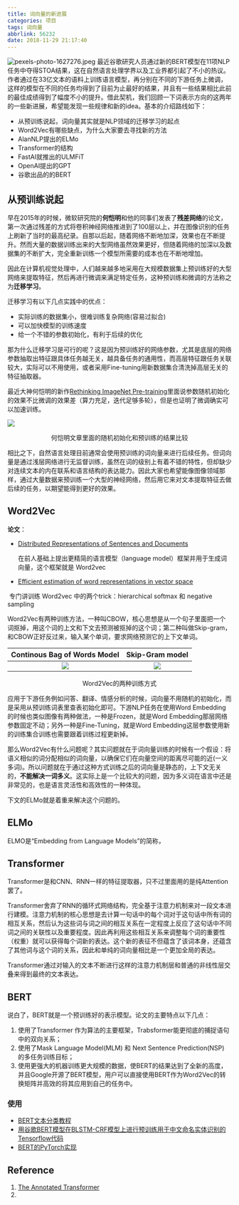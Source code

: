 ```yaml
---
title: 词向量的新进展
categories: 项目
tags: 词向量
abbrlink: 56232
date: 2018-11-29 21:17:40
---
```

![pexels-photo-1627276.jpeg](https://i.loli.net/2018/11/29/5bffec15b6522.jpeg)
最近谷歌研究人员通过新的BERT模型在11项NLP任务中夺得STOA结果，这在自然语言处理学界以及工业界都引起了不小的热议。作者通过在33亿文本的语料上训练语言模型，再分别在不同的下游任务上微调，这样的模型在不同的任务均得到了目前为止最好的结果，并且有一些结果相比此前的最佳成绩得到了幅度不小的提升。借此契机，我们回顾一下词表示方向的这两年的一些新进展，希望能发现一些规律和新的idea。基本的介绍路线如下：

- 从预训练说起，词向量其实就是NLP领域的迁移学习的起点
- Word2Vec有哪些缺点，为什么大家要去寻找新的方法
- AlanNLP提出的ELMo
- Transformer的结构
- FastAI就推出的ULMFiT
- OpenAI提出的GPT
- 谷歌出品的的BERT

<!--more-->


## 从预训练说起

早在2015年的时候，微软研究院的**何恺明**和他的同事们发表了**残差网络**的论文，第一次通过残差的方式将卷积神经网络推进到了100层以上，并在图像识别的任务上刷新了当时的最高纪录。自那以后起，随着网络不断地加深，效果也在不断提升。然而大量的数据训练出来的大型网络虽然效果更好，但随着网络的加深以及数据集的不断扩大，完全重新训练一个模型所需要的成本也在不断地增加。

因此在计算机视觉处理中，人们越来越多地采用在大规模数据集上预训练好的大型网络来提取特征，然后再进行微调来满足特定任务，这种预训练和微调的方法称之为**迁移学习**。

迁移学习有以下几点实践中的优点：

- 实际训练的数据集小，很难训练复杂网络(容易过拟合)
- 可以加快模型的训练速度
- 给一个不错的参数初始化，有利于后续的优化



那为什么迁移学习是可行的呢？这是因为预训练好的网络参数，尤其是底层的网络参数抽取出特征跟具体任务越无关，越具备任务的通用性，而高层特征跟任务关联较大，实际可以不用使用，或者采用Fine-tuning用新数据集合清洗掉高层无关的特征抽取器。

最近大神何恺明的新作[Rethinking ImageNet Pre-training](https://arxiv.org/abs/1811.08883)里面说参数随机初始化的效果不比微调的效果差（算力充足，迭代足够多轮），但是也证明了微调确实可以加速训练。

![](https://i.loli.net/2018/11/29/5bffc0bae470d.png)

<center>何恺明文章里面的随机初始化和预训练的结果比较</center>

相比之下，自然语言处理目前通常会使用预训练的词向量来进行后续任务。但词向量是通过浅层网络进行无监督训练，虽然在词的级别上有着不错的特性，但却缺少对连续文本的内在联系和语言结构的表达能力。因此大家也希望能像图像领域那样，通过大量数据来预训练一个大型的神经网络，然后用它来对文本提取特征去做后续的任务，以期望能得到更好的效果。

## Word2Vec

**论文**：

- [Distributed Representations of Sentences and Documents](https://arxiv.org/abs/1405.4053v1)

  在前人基础上提出更精简的语言模型（language model）框架并用于生成词向量，这个框架就是 Word2vec

- [Efficient estimation of word representations in vector space](https://arxiv.org/abs/1301.3781)

​      专门讲训练 Word2vec 中的两个trick：hierarchical softmax 和 negative sampling

 

Word2Vec有两种训练方法，一种叫CBOW，核心思想是从一个句子里面把一个词抠掉，用这个词的上文和下文去预测被抠掉的这个词；第二种叫做Skip-gram，和CBOW正好反过来，输入某个单词，要求网络预测它的上下文单词。

|             Continous Bag of Words Model             |                   Skip-Gram model                    |
| :--------------------------------------------------: | :--------------------------------------------------: |
| ![](https://i.loli.net/2018/11/29/5bffb65a503e5.png) | ![](https://i.loli.net/2018/11/29/5bffb6db45c19.png) |

<center>Word2Vec的两种训练方式</center>

应用于下游任务例如问答、翻译、情感分析的时候，词向量不用随机的初始化，而是采用从预训练词表里查表初始化即可。下游NLP任务在使用Word Embedding的时候也类似图像有两种做法，一种是Frozen，就是Word Embedding那层网络参数固定不动；另外一种是Fine-Tuning，就是Word Embedding这层参数使用新的训练集合训练也需要跟着训练过程更新掉。

那么Word2Vec有什么问题呢？其实问题就在于词向量训练的时候有一个假设：将语义相似的词分配相似的词向量，以确保它们在向量空间的距离尽可能的近(一义多词)。所以问题就在于通过这种方式训练之后的词向量是静态的，上下文无关的，**不能解决一词多义**。这实际上是一个比较大的问题，因为多义词在语言中还是非常见的，也是语言灵活性和高效性的一种体现。

下文的ELMo就是着重来解决这个问题的。

## ELMo

ELMO是“Embedding from Language Models”的简称，

## Transformer

Transformer是和CNN、RNN一样的特征提取器，只不过里面用的是纯Attention罢了。

Transformer舍弃了RNN的循环式网络结构，完全基于注意力机制来对一段文本进行建模。注意力机制的核心思想是去计算一句话中的每个词对于这句话中所有词的相互关系，然后认为这些词与词之间的相互关系在一定程度上反应了这句话中不同词之间的关联性以及重要程度。因此再利用这些相互关系来调整每个词的重要性（权重）就可以获得每个词新的表达。这个新的表征不但蕴含了该词本身，还蕴含了其他词与这个词的关系，因此和单纯的词向量相比是一个更加全局的表达。

Transformer通过对输入的文本不断进行这样的注意力机制层和普通的非线性层交叠来得到最终的文本表达。

## BERT

说白了，BERT就是一个预训练好的表示模型。论文的主要特点以下几点：

1. 使用了Transformer 作为算法的主要框架，Trabsformer能更彻底的捕捉语句中的双向关系；
2. 使用了Mask Language Model(MLM) 和 Next Sentence Prediction(NSP) 的多任务训练目标；
3. 使用更强大的机器训练更大规模的数据，使BERT的结果达到了全新的高度，并且Google开源了BERT模型，用户可以直接使用BERT作为Word2Vec的转换矩阵并高效的将其应用到自己的任务中。



### 使用

- [BERT文本分类教程](https://github.com/Socialbird-AILab/BERT-Classification-Tutorial)
- [用谷歌BERT模型在BLSTM-CRF模型上进行预训练用于中文命名实体识别的Tensorflow代码](https://github.com/macanv/BERT-BiLSTM-CRF-NER)
- [BERT的PyTorch实现](https://github.com/huggingface/pytorch-pretrained-BERT)

## Reference

1. [The Annotated Transformer](http://nlp.seas.harvard.edu/2018/04/03/attention.html#prelims)
2. 


